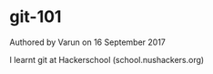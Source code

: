 # git-101

Authored by Varun on 16 September 2017

I learnt git at Hackerschool (school.nushackers.org)